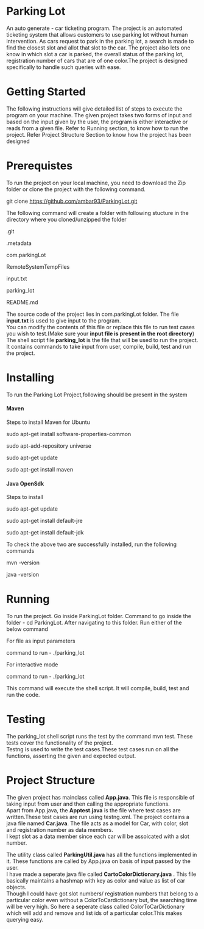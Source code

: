 # Parking Lot
  An auto generate - car ticketing program. The project is an automated ticketing system that allows customers to use parking lot without human intervention.
 As cars request to park in the parking lot, a search is made to find the closest slot and allot that slot to the car. 
The project also lets one know in which slot a car is parked, the overall status of the parking lot, registration number of cars that are of one color.The project is designed specifically to handle such queries with ease.

# Getting Started
The following instructions will give detailed list of steps to execute the program on your machine.
The given project takes two forms of input and based on the input given by the user, the program is either interactive or reads from a given file. Refer to Running section, to know how to run the project. Refer Project Structure Section to know how the project has been designed

# Prerequistes
To run the project on your local machine, you need to download the Zip folder or clone the project with the following command.

git clone https://github.com/ambar93/ParkingLot.git

The following command will create a folder with following stucture in the directory where you cloned/unzipped the folder

.git

.metadata

com.parkingLot

RemoteSystemTempFiles

input.txt

parking_lot

README.md

The source code of the project lies in com.parkingLot folder. The file **input.txt** is used to give input to the program.<br> 
You can modify the contents of this file or replace this file to run test cases you wish to test.(Make sure your **input file is present in the root directory**)<br>
The shell script file **parking_lot** is the file that will be used to run the project. It contains commands to take input from user, compile, build, test and run the project.<br>

# Installing 
To run the Parking Lot Project,following should be present in the system

#### Maven
Steps to install Maven for Ubuntu 

sudo apt-get install software-properties-common

sudo apt-add-repository universe

sudo apt-get update

sudo apt-get install maven

#### Java OpenSdk
Steps to install 

sudo apt-get update

sudo apt-get install default-jre

sudo apt-get install default-jdk

To check the above two are successfully installed, run the following commands

mvn -version

java -version

# Running
To run the project. Go inside ParkingLot folder. Command to go inside the folder - cd ParkingLot.
After navigating to this folder. Run either of the below command

For file as input parameters

command to run - ./parking_lot <your file name>

For interactive mode

command to run - ./parking_lot

This command will execute the shell script. It will compile, build, test and run the code.

# Testing 
The parking_lot shell script runs the test by the command mvn test. These tests cover the functionality of the project.<br>
Testng is used to write the test cases.These test cases run on all the functions, asserting the given and expected output.

# Project Structure
The given project has mainclass called **App.java**. This file is responsible of taking input from user and then calling the appropriate functions.<br> 
Apart from App.java, the **Apptest.java** is the file where test cases are written.These test cases are run using testng.xml. 
The project contains a java file named **Car.java**. The file acts as a model for Car, with color, slot and registration number as data members.<br> 
I kept slot as a data member since each car will be assoicated with a slot number.<br>

The utility class called **ParkingUtil.java** has all the functions implemented in it. These functions are called by App.java on basis of input passed by the user.<br>
I have made a seperate java file called **CartoColorDictionary.java** . This file basically maintains a hashmap with key as color and value as list of car objects.<br> 
Though I could have got slot numbers/ registration numbers that belong to a particular color even without a ColorToCardictionary but, the searching time will be very high. So here a seperate class called ColorToCarDictionary which will add and remove and list ids of a particular color.This makes querying easy.<br>
